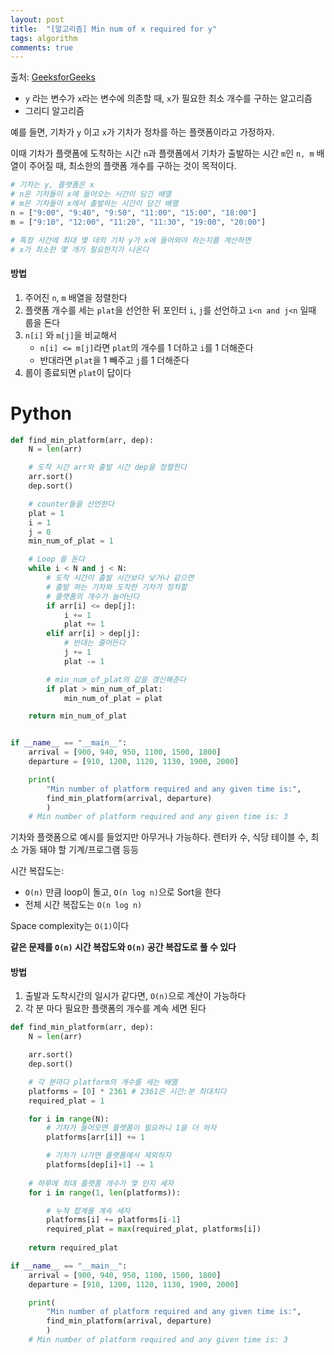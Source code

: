 ```yaml
---
layout: post
title:  "[알고리즘] Min num of x required for y"
tags: algorithm
comments: true
---
```

출처: [GeeksforGeeks](https://www.geeksforgeeks.org/minimum-number-platforms-required-railwaybus-station/)

- `y` 라는 변수가 `x`라는 변수에 의존할 때, `x`가 필요한 최소 개수를 구하는 알고리즘
- 그리디 알고리즘

예를 들면, 기차가 `y` 이고 `x`가 기차가 정차를 하는 플랫폼이라고 가정하자.

이때 기차가 플랫폼에 도착하는 시간 `n`과 플랫폼에서 기차가 출발하는 시간 `m`인 `n, m` 배열이 주어질 때, 최소한의 플랫폼 개수를 구하는 것이 목적이다. 

```python
# 기차는 y, 플랫폼은 x
# n은 기차들이 x에 들어오는 시간이 담긴 배열
# m은 기차들이 x에서 출발하는 시간이 담긴 배열
n = ["9:00", "9:40", "9:50", "11:00", "15:00", "18:00"]
m = ["9:10", "12:00", "11:20", "11:30", "19:00", "20:00"]

# 특정 시간에 최대 몇 대의 기차 y가 x에 들어와야 하는지를 계산하면
# x가 최소한 몇 개가 필요한지가 나온다
```

#### 방법
1. 주어진 `n`, `m` 배열을 정렬한다
2. 플랫폼 개수를 세는 `plat`을 선언한 뒤 포인터 `i`, `j`를 선언하고 `i<n and j<n` 일때 룹을 돈다
3. `n[i]` 와 `m[j]`을 비교해서 
    - `n[i] <= m[j]`라면 `plat`의 개수를 1 더하고 `i`를 1 더해준다
    - 반대라면 `plat`을 1 빼주고 `j`를 1 더해준다
4. 룹이 종료되면 `plat`이 답이다

# Python
```python
def find_min_platform(arr, dep):
    N = len(arr)

    # 도착 시간 arr와 출발 시간 dep을 정렬한다
    arr.sort()
    dep.sort()

    # counter들을 선언한다
    plat = 1
    i = 1
    j = 0
    min_num_of_plat = 1

    # Loop 을 돈다
    while i < N and j < N:
        # 도착 시간이 출발 시간보다 낮거나 같으면
        # 출발 하는 기차와 도착한 기차가 정차할
        # 플랫폼의 개수가 늘어난다
        if arr[i] <= dep[j]:
            i += 1
            plat += 1
        elif arr[i] > dep[j]:
            # 반대는 줄어든다
            j += 1
            plat -= 1

        # min_num_of_plat의 값을 갱신해준다
        if plat > min_num_of_plat:
            min_num_of_plat = plat

    return min_num_of_plat


if __name__ == "__main__":
    arrival = [900, 940, 950, 1100, 1500, 1800]
    departure = [910, 1200, 1120, 1130, 1900, 2000]

    print(
        "Min number of platform required and any given time is:",
        find_min_platform(arrival, departure)
        )
    # Min number of platform required and any given time is: 3
```

기차와 플랫폼으로 예시를 들었지만 아무거나 가능하다. 렌터카 수, 식당 테이블 수, 최소 가동 돼야 할 기계/프로그램 등등

시간 복잡도는:
- `O(n)` 만큼 loop이 돌고, `O(n log n)`으로 Sort을 한다
- 전체 시간 복잡도는 `O(n log n)`

Space complexity는 `O(1)`이다

**같은 문제를 `O(n)` 시간 복잡도와 `O(n)` 공간 복잡도로 풀 수 있다**

#### 방법 
1. 출발과 도착시간의 일시가 같다면, `O(n)`으로 계산이 가능하다
2. 각 분 마다 필요한 플랫폼의 개수를 계속 세면 된다

```python
def find_min_platform(arr, dep):
    N = len(arr)

    arr.sort()
    dep.sort()

    # 각 분마다 platform의 개수를 세는 배열
    platforms = [0] * 2361 # 2361은 시간:분 최대치다
    required_plat = 1

    for i in range(N):
        # 기차가 들어오면 플랫폼이 필요하니 1을 더 하자
        platforms[arr[i]] += 1

        # 기차가 나가면 플랫폼에서 제외하자
        platforms[dep[i]+1] -= 1
    
    # 하루에 최대 플랫폼 개수가 몇 인지 세자
    for i in range(1, len(platforms)):

        # 누적 합계를 계속 세자
        platforms[i] += platforms[i-1]
        required_plat = max(required_plat, platforms[i])
    
    return required_plat

if __name__ == "__main__":
    arrival = [900, 940, 950, 1100, 1500, 1800]
    departure = [910, 1200, 1120, 1130, 1900, 2000]

    print(
        "Min number of platform required and any given time is:",
        find_min_platform(arrival, departure)
        )
    # Min number of platform required and any given time is: 3
```
